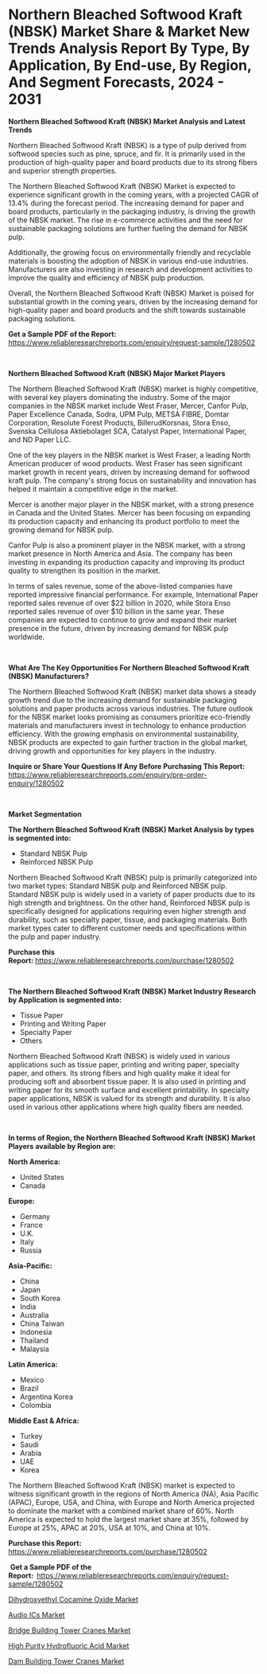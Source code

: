<p><h1>Northern Bleached Softwood Kraft (NBSK) Market Share & Market New Trends Analysis Report By Type, By Application, By End-use, By Region, And Segment Forecasts, 2024 - 2031</h1></p><p><strong>Northern Bleached Softwood Kraft (NBSK) Market Analysis and Latest Trends</strong></p>
<p><p>Northern Bleached Softwood Kraft (NBSK) is a type of pulp derived from softwood species such as pine, spruce, and fir. It is primarily used in the production of high-quality paper and board products due to its strong fibers and superior strength properties.</p><p>The Northern Bleached Softwood Kraft (NBSK) Market is expected to experience significant growth in the coming years, with a projected CAGR of 13.4% during the forecast period. The increasing demand for paper and board products, particularly in the packaging industry, is driving the growth of the NBSK market. The rise in e-commerce activities and the need for sustainable packaging solutions are further fueling the demand for NBSK pulp.</p><p>Additionally, the growing focus on environmentally friendly and recyclable materials is boosting the adoption of NBSK in various end-use industries. Manufacturers are also investing in research and development activities to improve the quality and efficiency of NBSK pulp production.</p><p>Overall, the Northern Bleached Softwood Kraft (NBSK) Market is poised for substantial growth in the coming years, driven by the increasing demand for high-quality paper and board products and the shift towards sustainable packaging solutions.</p></p>
<p><strong>Get a Sample PDF of the Report:&nbsp;</strong> <a href="https://www.reliableresearchreports.com/enquiry/request-sample/1280502">https://www.reliableresearchreports.com/enquiry/request-sample/1280502</a></p>
<p>&nbsp;</p>
<p><strong>Northern Bleached Softwood Kraft (NBSK) Major Market Players</strong></p>
<p><p>The Northern Bleached Softwood Kraft (NBSK) market is highly competitive, with several key players dominating the industry. Some of the major companies in the NBSK market include West Fraser, Mercer, Canfor Pulp, Paper Excellence Canada, Sodra, UPM Pulp, METSA FIBRE, Domtar Corporation, Resolute Forest Products, BillerudKorsnas, Stora Enso, Svenska Cellulosa Aktiebolaget SCA, Catalyst Paper, International Paper, and ND Paper LLC.</p><p>One of the key players in the NBSK market is West Fraser, a leading North American producer of wood products. West Fraser has seen significant market growth in recent years, driven by increasing demand for softwood kraft pulp. The company's strong focus on sustainability and innovation has helped it maintain a competitive edge in the market.</p><p>Mercer is another major player in the NBSK market, with a strong presence in Canada and the United States. Mercer has been focusing on expanding its production capacity and enhancing its product portfolio to meet the growing demand for NBSK pulp.</p><p>Canfor Pulp is also a prominent player in the NBSK market, with a strong market presence in North America and Asia. The company has been investing in expanding its production capacity and improving its product quality to strengthen its position in the market.</p><p>In terms of sales revenue, some of the above-listed companies have reported impressive financial performance. For example, International Paper reported sales revenue of over $22 billion in 2020, while Stora Enso reported sales revenue of over $10 billion in the same year. These companies are expected to continue to grow and expand their market presence in the future, driven by increasing demand for NBSK pulp worldwide.</p></p>
<p>&nbsp;</p>
<p><strong>What Are The Key Opportunities For Northern Bleached Softwood Kraft (NBSK) Manufacturers?</strong></p>
<p><p>The Northern Bleached Softwood Kraft (NBSK) market data shows a steady growth trend due to the increasing demand for sustainable packaging solutions and paper products across various industries. The future outlook for the NBSK market looks promising as consumers prioritize eco-friendly materials and manufacturers invest in technology to enhance production efficiency. With the growing emphasis on environmental sustainability, NBSK products are expected to gain further traction in the global market, driving growth and opportunities for key players in the industry.</p></p>
<p><strong>Inquire or Share Your Questions If Any Before Purchasing This Report:</strong> <a href="https://www.reliableresearchreports.com/enquiry/pre-order-enquiry/1280502">https://www.reliableresearchreports.com/enquiry/pre-order-enquiry/1280502</a></p>
<p>&nbsp;</p>
<p><strong>Market Segmentation</strong></p>
<p><strong>The Northern Bleached Softwood Kraft (NBSK) Market Analysis by types is segmented into:</strong></p>
<p><ul><li>Standard NBSK Pulp</li><li>Reinforced NBSK Pulp</li></ul></p>
<p><p>Northern Bleached Softwood Kraft (NBSK) pulp is primarily categorized into two market types: Standard NBSK pulp and Reinforced NBSK pulp. Standard NBSK pulp is widely used in a variety of paper products due to its high strength and brightness. On the other hand, Reinforced NBSK pulp is specifically designed for applications requiring even higher strength and durability, such as specialty paper, tissue, and packaging materials. Both market types cater to different customer needs and specifications within the pulp and paper industry.</p></p>
<p><strong>Purchase this Report:&nbsp;</strong><a href="https://www.reliableresearchreports.com/purchase/1280502">https://www.reliableresearchreports.com/purchase/1280502</a></p>
<p>&nbsp;</p>
<p><strong>The Northern Bleached Softwood Kraft (NBSK) Market Industry Research by Application is segmented into:</strong></p>
<p><ul><li>Tissue Paper</li><li>Printing and Writing Paper</li><li>Specialty Paper</li><li>Others</li></ul></p>
<p><p>Northern Bleached Softwood Kraft (NBSK) is widely used in various applications such as tissue paper, printing and writing paper, specialty paper, and others. Its strong fibers and high quality make it ideal for producing soft and absorbent tissue paper. It is also used in printing and writing paper for its smooth surface and excellent printability. In specialty paper applications, NBSK is valued for its strength and durability. It is also used in various other applications where high quality fibers are needed.</p></p>
<p>&nbsp;</p>
<p><strong>In terms of Region, the Northern Bleached Softwood Kraft (NBSK) Market Players available by Region are:</strong></p>
<p>
    <p> <strong> North America: </strong>
        <ul>
            <li>United States</li>
            <li>Canada</li>
        </ul>
        </p> 
    <p> <strong> Europe: </strong>
        <ul>
            <li>Germany</li>
            <li>France</li>
            <li>U.K.</li>
            <li>Italy</li>
            <li>Russia</li>
        </ul>
        </p> 
    <p> <strong> Asia-Pacific: </strong>
        <ul>
            <li>China</li>
            <li>Japan</li>
            <li>South Korea</li>
            <li>India</li>
            <li>Australia</li>
            <li>China Taiwan</li>
            <li>Indonesia</li>
            <li>Thailand</li>
            <li>Malaysia</li>
        </ul>
        </p> 
    <p> <strong> Latin America: </strong>
        <ul>
            <li>Mexico</li>
            <li>Brazil</li>
            <li>Argentina Korea</li>
            <li>Colombia</li>
        </ul>
        </p> 
    <p> <strong> Middle East & Africa: </strong>
        <ul>
            <li>Turkey</li>
            <li>Saudi</li>
            <li>Arabia</li>
            <li>UAE</li>
            <li>Korea</li>
        </ul>
    </p>
    </p>
<p><p>The Northern Bleached Softwood Kraft (NBSK) market is expected to witness significant growth in the regions of North America (NA), Asia Pacific (APAC), Europe, USA, and China, with Europe and North America projected to dominate the market with a combined market share of 60%. North America is expected to hold the largest market share at 35%, followed by Europe at 25%, APAC at 20%, USA at 10%, and China at 10%.</p></p>
<p><strong>Purchase this Report: </strong><a href="https://www.reliableresearchreports.com/purchase/1280502">https://www.reliableresearchreports.com/purchase/1280502</a></p>
<p>&nbsp;<strong>Get a Sample PDF of the Report:&nbsp;&nbsp;</strong><a href="https://www.reliableresearchreports.com/enquiry/request-sample/1280502">https://www.reliableresearchreports.com/enquiry/request-sample/1280502</a></p>
<p><strong></strong></p>
<p><p><a href="https://medium.com/@loririce03/dihydroxyethyl-cocamine-oxide-market-research-report-its-history-and-forecast-2024-to-2031-1ec1f69145b1">Dihydroxyethyl Cocamine Oxide Market</a></p><p><a href="https://medium.com/@loririce03/audio-ics-market-research-report-its-history-and-forecast-2024-to-2031-bd1b38a4969e">Audio ICs Market</a></p><p><a href="https://github.com/suaretopek9/Market-Research-Report-List-1/blob/main/bridge-building-tower-cranes-market.md">Bridge Building Tower Cranes Market</a></p><p><a href="https://medium.com/@loririce03/high-purity-hydrofluoric-acid-market-comprehensive-assessment-by-type-application-and-geography-311fc1c7389e">High Purity Hydrofluoric Acid Market</a></p><p><a href="https://github.com/moyahfrancoestellec51j635wcx/Market-Research-Report-List-1/blob/main/dam-building-tower-cranes-market.md">Dam Building Tower Cranes Market</a></p></p>